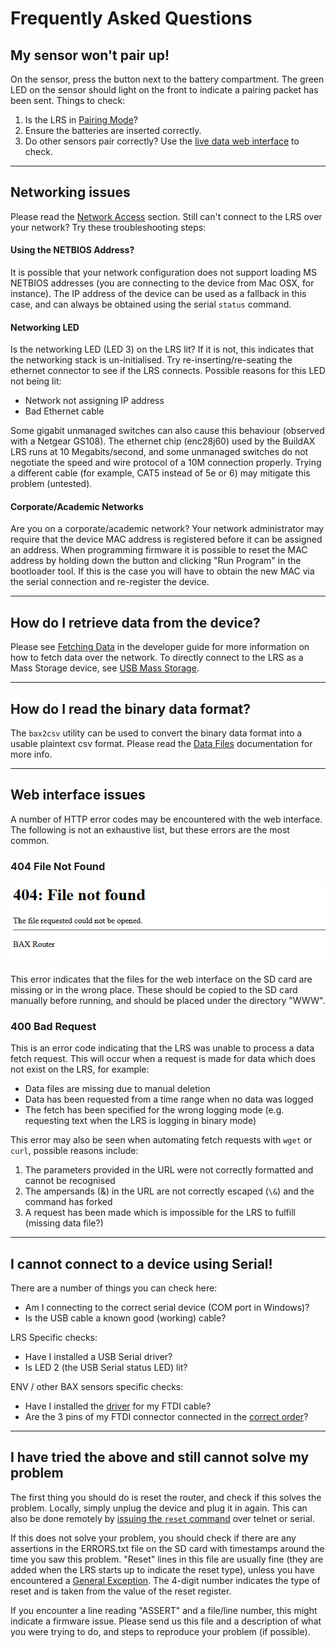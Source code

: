 # Frequently Asked Questions

## My sensor won't pair up!

On the sensor, press the button next to the battery compartment. The green LED
on the sensor should light on the front to indicate a pairing packet has been sent. Things 
to check:

 1. Is the LRS in [Pairing Mode](deployment.md#pairing-sensors)?
 2. Ensure the batteries are inserted correctly.
 3. Do other sensors pair correctly? Use the [live data web interface](user-guide.md#sensors) to check.



---
## Networking issues

Please read the [Network Access](connecting.md#network-access) section. Still
can't connect to the LRS over your network? Try these troubleshooting steps:

#### Using the NETBIOS Address?

It is possible that your network configuration does not support loading MS 
NETBIOS addresses (you are connecting to the device from Mac OSX, for instance). 
The IP address of the device can be used as a fallback in this case, and can
always be obtained using the serial `status` command. 


#### Networking LED

Is the networking LED (LED 3) on the LRS lit? If it is not, this indicates 
that the networking stack is un-initialised. Try re-inserting/re-seating the
ethernet connector to see if the LRS connects. Possible reasons for this 
LED not being lit:

 * Network not assigning IP address
 * Bad Ethernet cable

Some gigabit unmanaged switches can also cause this behaviour (observed with a 
Netgear GS108). The ethernet chip (enc28j60) used by the BuildAX LRS runs at
10 Megabits/second, and some unmanaged switches do not negotiate the speed and 
wire protocol of a 10M connection properly. Trying a different cable (for 
example, CAT5 instead of 5e or 6) may mitigate this problem (untested).


#### Corporate/Academic Networks

Are you on a corporate/academic network? Your network administrator may 
require that the device MAC address is registered before it can be assigned an 
address. When programming firmware it is possible to reset the MAC address by
holding down the button and clicking "Run Program" in the bootloader tool. If
this is the case you will have to obtain the new MAC via the serial connection
and re-register the device.



---
## How do I retrieve data from the device?

Please see [Fetching Data](developer-api.md#fetching-data) in the developer
guide for more information on how to fetch data over the network. To directly
connect to the LRS as a Mass Storage device, see [USB Mass Storage](connecting.md#usb-mass-storage).



---
## How do I read the binary data format?

The `bax2csv` utility can be used to convert the binary data format into a
usable plaintext csv format. Please read the [Data Files](datafiles.md)
documentation for more info.



---
## Web interface issues

A number of HTTP error codes may be encountered with the web interface. The 
following is not an exhaustive list, but these errors are the most common.

### 404 File Not Found

 ![404](img/bax404.png)

This error indicates that the files for the web interface on the SD card are 
missing or in the wrong place. These should be copied to the SD card manually 
before running, and should be placed under the directory "WWW". 

### 400 Bad Request

This is an error code indicating that the LRS was unable to process a data
fetch request. This will occur when a request is made for data which does not 
exist on the LRS, for example:

 - Data files are missing due to manual deletion
 - Data has been requested from a time range when no data was logged
 - The fetch has been specified for the wrong logging mode (e.g. requesting text when the LRS is logging in binary mode) 

This error may also be seen when automating fetch requests with `wget` or 
`curl`, possible reasons include:

 1. The parameters provided in the URL were not correctly formatted and cannot be recognised
 2. The ampersands (&) in the URL are not correctly escaped (`\&`) and the command has forked
 3. A request has been made which is impossible for the LRS to fulfill (missing data file?)



---
## I cannot connect to a device using Serial!

There are a number of things you can check here:

 - Am I connecting to the correct serial device (COM port in Windows)?
 - Is the USB cable a known good (working) cable? 

LRS Specific checks:

 - Have I installed a USB Serial driver?
 - Is LED 2 (the USB Serial status LED) lit?

ENV / other BAX sensors specific checks:

 - Have I installed the [driver](http://www.ftdichip.com/FTDrivers.htm) for my FTDI cable?
 - Are the 3 pins of my FTDI connector connected in the [correct order](connecting.md#connecting-to-env-sensors)?


---
## I have tried the above and still cannot solve my problem

The first thing you should do is reset the router, and check if this solves
the problem. Locally, simply unplug the device and plug it in again. 
This can also be done remotely by [issuing the `reset` command](commands-lrs.md#reset)
over telnet or serial.

If this does not solve your problem, you should check if there are any 
assertions in the ERRORS.txt file on the SD card with timestamps around the 
time you saw this problem. "Reset" lines in this file are usually fine (they 
are added when the LRS starts up to indicate the reset type), unless you have 
encountered a [General Exception](hardware.md#led-flash-codes). The 4-digit 
number indicates the type of reset and is taken from the value of the reset 
register.

If you encounter a line reading "ASSERT" and a file/line number, this might 
indicate a firmware issue. Please send us this file and a description of what 
you were trying to do, and steps to reproduce your problem (if possible).
